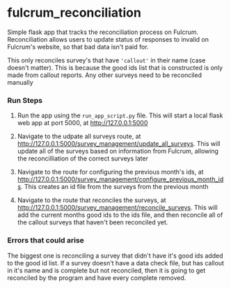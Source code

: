 # fulcrum_reconciliation
Simple flask app that tracks the reconciliation process on Fulcrum. Reconciliation allows users to update status of responses to invalid on Fulcrum's website, so that bad data isn't paid for.

This only reconciles survey's that have `'callout'` in their name (case doesn't matter). This is because the good ids list that is constructed is only made from callout reports. Any other surveys need to be reconciled manually

### Run Steps

1. Run the app using the `run_app_script.py` file. This will start a local flask web app at port 5000, at http://127.0.0.1:5000

2. Navigate to the udpate all surveys route, at http://127.0.0.1:5000/survey_management/update_all_surveys. This will update all of the surveys based on information from Fulcrum, allowing the reconcilliation of the correct surveys later 

3. Navigate to the route for configuring the previous month's ids, at http://127.0.0.1:5000/survey_management/configure_previous_month_ids. This creates an id file from the surveys from the previous month

4. Navigate to the route that reconciles the surveys, at http://127.0.0.1:5000/survey_management/reconcile_surveys. This will add the current months good ids to the ids file, and then reconcile all of the callout surveys that haven't been reconciled yet.

### Errors that could arise

The biggest one is reconciling a survey that didn't have it's good ids added to the good id list. If a survey doesn't have a data check file, but has callout in it's name and is complete but not reconciled, then it is going to get reconciled by the program and have every complete removed.
